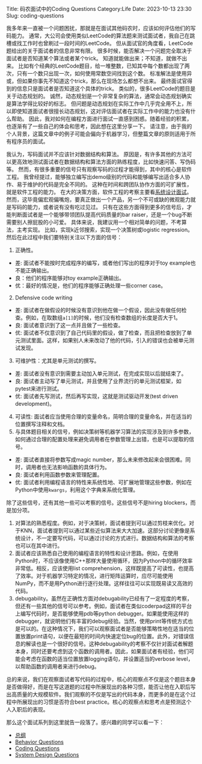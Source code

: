 Title: 码农面试中的Coding Questions
Category:Life
Date: 2023-10-13 23:30
Slug: coding-questions

我多年来一直被一个问题困扰，那就是在面试其他码农时，应该如何评估他们的写码能力。
通常，大公司会使用类似LeetCode的算法题来测试面试者，我自己在跳槽或找工作时也曾刷过一段时间的LeetCode。
但从面试官的角度看，LeetCode题给出的关于面试者的信息非常有限。
很多时候，能否解决一个问题完全取决于面试者是否知道某个算法或者某个trick。
知道就能做出来；不知道，就做不出来。
比如有个经典的LeetCode题目，给一堆整数，已知其中每个数都出现了两次，只有一个数只出现一次，如何使用常数空间找到这个数。
标准解法是使用异或，但如果你事先不知道这个trick，那么在现场怎么都想不出来。
最终面试官得到的信息只是面试者是否知道这个具体的trick。
类似的，很多LeetCode的题目是关于动态规划的。
诚然，动态规划是一个非常复杂的算法，通常会动态规划确实是算法学得比较好的标志。
但问题是动态规划在实际工作中几乎完全用不上，所以即使知道面试者很擅长动态规划，这对评估面试者在实际工作中的能力也没有什么帮助。
因此，我对如何在编程方面进行面试一直感到困惑。随着经验的积累，也逐渐有了一些自己的体会和思考，因此想在这里分享一下。
请注意，由于我的个人背景，这篇文章中的例子可能会偏向于机器学习，但整篇文章的原则适用于所有程序员的面试。

我认为，写码面试并不应该针对数据结构和算法。
原因是，有许多其他的方法可以更高效地测试面试者在数据结构和算法方面的熟练程度，比如快速问答、写伪码等。
然而，有很多重要的信号只有观察写码的过程才能得到，其中的核心是软件工程。
我曾经提过，能够独立编写出demo级别的代码和能够编写出适合多人协作、易于维护的代码是完全不同的。
这种在时间和跨团队协作方面的可扩展性，就是软件工程的能力。
在大的决策方面，软件工程的考察主要看[系统设计面试](/ML-system-design-interview.html)。
然而，这毕竟偏宏观偏嘴炮，要真正做出一个产品，另一个不可或缺的微观能力就是写码的能力，或者说有没有吃过见过。
只有在这些方面得到更多的信号后，才能判断面试者是一个能够带领团队提高代码质量的bar raiser，还是一个bug不断需要别人擦屁股的小可爱。
具体来说，我建议用一个相对简单的问题，不考算法，主考实现。
比如，实现k近邻搜索，实现一个决策树或logistic regression。然后在此过程中我们要特别关注以下方面的信号：

1. 正确性。
* 差: 面试者不能按时完成程序的编写，或者他们写出的程序对于toy example也不能正确输出。
* 良：他们的程序能够对toy example正确输出。
* 优：最好的情况是，他们的程序能够正确处理一些corner case。
2. Defensive code writing
* 差: 面试者在做假设的时候没有意识到他在做一个假设，因此没有做任何检查。例如，在取数组`a[1]`的时候，他们没有检查数组的长度是否大于1。
* 良: 面试者意识到了这一点并且做了一些检查。
* 优: 面试者不仅意识到了自己代码里的假设，做了检查，而且把检查放到了单元测试里面。这样，如果别人未来改动了他的代码，引入的错误也会被单元测试发现。
3. 可维护性：尤其是单元测试的撰写。
* 差: 面试者没有意识到需要主动加入单元测试，在完成实现以后就结束了。
* 良: 面试者主动写了单元测试，并且使用了业界流行的单元测试框架，如pytest来进行测试。
* 优: 面试者先写测试，然后再写实现，这就是测试驱动开发(test driven development)。
4. 可读性: 面试者应当使用合理的变量命名，简明合理的变量命名，并在适当的位置撰写注释和文档。
5. 与具体题目相关的信号，例如决策树等机器学习算法的实现涉及到许多参数，如何通过合理的配置处理来避免调用者在参数管理上出错，也是可以提取的信号。
* 差: 面试者直接将参数写成magic number，那么未来修改起来会很困难。同时，调用者也无法影响函数的具体行为。
* 良: 面试者利用函数参数来管理配置。
* 优: 面试者利用编程语言的特性来系统性地、可扩展地管理这些参数，例如在Python中使用`kwargs`，利用这个字典来系统化管理。

除了这些信号，还有其他一些可以考察的信号。这些信号不是hiring blockers，而是加分项。

1. 对算法的熟悉程度。例如，对于决策树，面试者提到可以通过剪枝来优化。对于KNN，面试者提到可以通过某些近似算法来大大加速。这部分讨论更像是系统设计，不一定要写代码，可以通过讨论的方式进行。数据结构和算法的考察也可以在其中进行。
2. 面试者应该熟悉自己使用的编程语言的特性和设计思路。例如，在使用Python时，不应该像使用C++那样大量使用循环，因为Python中的循环效率非常低。相反，应该使用list comprehension，这样既提高了可读性，也提高了效率。对于机器学习特定的情况，进行矩阵运算时，应尽可能使用NumPy，而不是用Python进行逐行处理。这样往往可以实现既易读又高效的代码。
3. debugability。虽然在正确性方面对debugability已经有了一定程度的考察，但还有一些其他的信号可以参考。例如，面试者在类似coderpad这样的平台上编写代码时，是否能够使用pdb等python debugger。如果能使用这样的debugger，就说明他们有丰富的debug经验。当然，使用print等传统方式也是可以的。在这种情况下，我们可以观察面试者是否能够策略性地在适当的位置放置print语句，以便在最短的时间内快速定位bug的位置。此外，对错误信息的解读也是一个很好的信号。这种debugability的考察不仅针对面试者解题本身，同时还要考虑到这个函数的调用者。因此，如果面试者有经验，他们可能会考虑在函数的适当位置放置logging语句，并设置适当的verbose level，以帮助函数的调用者来进行debug。

总的来说，我们在观察面试者写代码的过程中，核心的观察点不仅是这个题目本身是否做得好，而是在写这道题的过程中所展现出的各种习惯，能否让他在入职后写出高质量的大规模软件。我们观察的不仅是写出的代码本身，而更多的是在这个过程中所展现出的习惯是否符合best practice。核心的观察点和思考点是预测这个人入职后的表现。

那么这个面试系列到这里就告一段落了。感兴趣的同学可以看一下：

* [总纲](/new-employee-suggestions.html)
* [Behavior Questions](/behavior-questions.html)
* [Coding Questions](/coding-questions.html)
* [System Design Questions](/ML-system-design-interview.html)